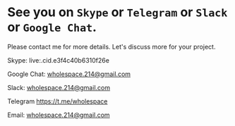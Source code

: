 # See you on `Skype` or `Telegram` or `Slack` or `Google Chat`.

Please contact me for more details.
Let's discuss more for your project.


Skype: live:.cid.e3f4c40b6310f26e


Google Chat: wholespace.214@gmail.com


Slack: wholespace.214@gmail.com


Telegram https://t.me/wholespace


Email: wholespace.214@gmail.com

